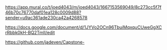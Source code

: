 https://app.mural.co/t/joed4043/m/joed4043/1667153569049/8c273cc5f7f46b70c76770daf01ea128c0009d88?sender=u9ac361ade230ca42a4268578

https://docs.google.com/document/d/1JYVo2OCn96TbuiMqxquCUweGgXCrRbbk0kH-BQ2TmlI/edit

https://github.com/jadeven/Capstone-
